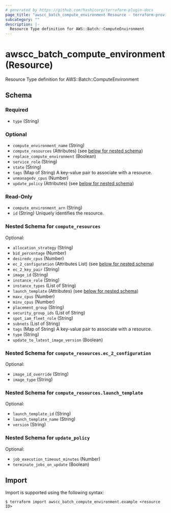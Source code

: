 ```yaml
---
# generated by https://github.com/hashicorp/terraform-plugin-docs
page_title: "awscc_batch_compute_environment Resource - terraform-provider-awscc"
subcategory: ""
description: |-
  Resource Type definition for AWS::Batch::ComputeEnvironment
---
```


# awscc_batch_compute_environment (Resource)

Resource Type definition for AWS::Batch::ComputeEnvironment



<!-- schema generated by tfplugindocs -->
## Schema

### Required

- `type` (String)

### Optional

- `compute_environment_name` (String)
- `compute_resources` (Attributes) (see [below for nested schema](#nestedatt--compute_resources))
- `replace_compute_environment` (Boolean)
- `service_role` (String)
- `state` (String)
- `tags` (Map of String) A key-value pair to associate with a resource.
- `unmanagedv_cpus` (Number)
- `update_policy` (Attributes) (see [below for nested schema](#nestedatt--update_policy))

### Read-Only

- `compute_environment_arn` (String)
- `id` (String) Uniquely identifies the resource.

<a id="nestedatt--compute_resources"></a>
### Nested Schema for `compute_resources`

Optional:

- `allocation_strategy` (String)
- `bid_percentage` (Number)
- `desiredv_cpus` (Number)
- `ec_2_configuration` (Attributes List) (see [below for nested schema](#nestedatt--compute_resources--ec_2_configuration))
- `ec_2_key_pair` (String)
- `image_id` (String)
- `instance_role` (String)
- `instance_types` (List of String)
- `launch_template` (Attributes) (see [below for nested schema](#nestedatt--compute_resources--launch_template))
- `maxv_cpus` (Number)
- `minv_cpus` (Number)
- `placement_group` (String)
- `security_group_ids` (List of String)
- `spot_iam_fleet_role` (String)
- `subnets` (List of String)
- `tags` (Map of String) A key-value pair to associate with a resource.
- `type` (String)
- `update_to_latest_image_version` (Boolean)

<a id="nestedatt--compute_resources--ec_2_configuration"></a>
### Nested Schema for `compute_resources.ec_2_configuration`

Optional:

- `image_id_override` (String)
- `image_type` (String)


<a id="nestedatt--compute_resources--launch_template"></a>
### Nested Schema for `compute_resources.launch_template`

Optional:

- `launch_template_id` (String)
- `launch_template_name` (String)
- `version` (String)



<a id="nestedatt--update_policy"></a>
### Nested Schema for `update_policy`

Optional:

- `job_execution_timeout_minutes` (Number)
- `terminate_jobs_on_update` (Boolean)

## Import

Import is supported using the following syntax:

```shell
$ terraform import awscc_batch_compute_environment.example <resource ID>
```
